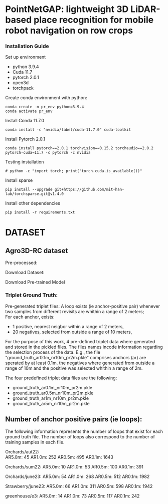 # PointNetGAP: lightweight 3D LiDAR-based place recognition for mobile robot navigation on row crops



### Installation Guide
Set up environment
- python 3.9.4
- Cuda 11.7
- pytorch 2.0.1
- open3d
- torchpack

Create conda environment with python:
```
conda create -n pr_env python=3.9.4
conda activate pr_env
```

Install Conda 11.7.0
```
conda install -c "nvidia/label/cuda-11.7.0" cuda-toolkit
```

Install Pytorch 2.0.1
```
conda install pytorch==2.0.1 torchvision==0.15.2 torchaudio==2.0.2 pytorch-cuda=11.7 -c pytorch -c nvidia
```

Testing installation
```
# python -c "import torch; print("torch.cuda.is_available())"
```

Install sparse
```
pip install --upgrade git+https://github.com/mit-han-lab/torchsparse.git@v1.4.0
```

Install other dependencies 
```
pip install -r requirements.txt
```


# DATASET

## Agro3D-RC dataset 


Pre-processed: 

Download Dataset: 


Download Pre-trained Model

### Triplet Ground Truth: 

Pre-generated triplet files: 
A loop exists (ie anchor-positive pair) whenever  two samples from different revisits are whithin a range of 2 meters;   
For each anchor, exists: 
 - 1 positive, nearest neigbor within a range of 2 meters,
 - 20 negatives, selected from outside a range of 10 meters,

For the purpose of this work, 4 pre-defined triplet data where generated  and stored in the pickled files.
The files names incode information regarding the selection process of the data. 
E.g., the file "ground_truth_ar0.1m_nr10m_pr2m.pkle" comprises anchors (ar) are sperated by at least 0.1m.
the negatives where generated from outside a range of 10m and the positive was selected whithin a range of 2m.

The four predefined triplet data files are the following:
 - ground_truth_ar0.1m_nr10m_pr2m.pkle
 - ground_truth_ar0.5m_nr10m_pr2m.pkle
 - ground_truth_ar1m_nr10m_pr2m.pkle
 - ground_truth_ar5m_nr10m_pr2m.pkle

## Number of anchor positive pairs (ie loops):
The following information represents the number of loops that exist for each ground truth file. The number of loops also correspond to the number of training samples in each file. 

Orchards/aut22:\
AR5.0m: 45
AR1.0m: 252
AR0.5m: 495
AR0.1m: 1643

Orchards/sum22:
AR5.0m: 10
AR1.0m: 53
AR0.5m: 100
AR0.1m: 391

Orchards/june23:
AR5.0m: 54
AR1.0m: 268
AR0.5m: 512
AR0.1m: 1982

Strawberry/june23:
AR5.0m: 66
AR1.0m: 311
AR0.5m: 598
AR0.1m: 1942

greenhouse/e3:
AR5.0m: 14
AR1.0m: 73
AR0.5m: 117
AR0.1m: 242
